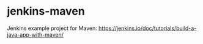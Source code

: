 # jenkins-maven
Jenkins example project for Maven: https://jenkins.io/doc/tutorials/build-a-java-app-with-maven/
